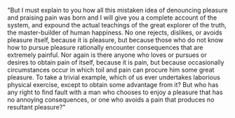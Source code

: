 "But I must explain to you how all this mistaken idea of denouncing pleasure and praising pain was born and I will give you a
complete account of the system, and expound the actual teachings of the great explorer of the truth, the master-builder of
human happiness. No one rejects, dislikes, or avoids pleasure itself, because it is pleasure, but because those who do not
know how to pursue pleasure rationally encounter consequences that are extremely painful. Nor again is there anyone who loves
or pursues or desires to obtain pain of itself, because it is pain, but because occasionally circumstances occur in which toil
and pain can procure him some great pleasure. To take a trivial example, which of us ever undertakes laborious physical
exercise, except to obtain some advantage from it? But who has any right to find fault with a man who chooses to enjoy a pleasure that
has no annoying consequences, or one who avoids a pain that produces no resultant pleasure?"
